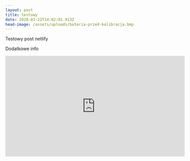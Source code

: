 ```yaml
---
layout: post
title: testowy
date: 2020-03-22T14:02:01.913Z
head-image: /assets/uploads/bateria-przed-kalibracja.bmp
---
```

Testowy post netlify

Dodatkowe info

<iframe width="560" height="315" src="https://www.youtube.com/embed/4r7wHMg5Yjg" frameborder="0" allow="accelerometer; autoplay; encrypted-media; gyroscope; picture-in-picture" allowfullscreen></iframe>